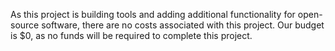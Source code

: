 As this project is building tools and adding additional functionality for open-source software, there are no costs associated with this project. Our budget is $0, as no funds will be required to complete this project.
